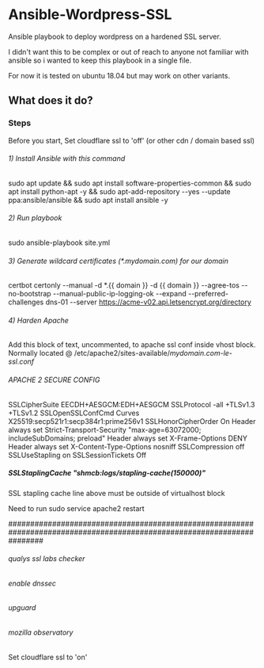 # Ansible-Wordpress-SSL
Ansible playbook to deploy wordpress on a hardened SSL server.

I didn't want this to be complex or out of reach to anyone not familiar with ansible so i wanted to keep this playbook in a single file.

For now it is tested on ubuntu 18.04 but may work on other variants.

## What does it do?

### Steps

Before you start, Set cloudflare ssl to 'off' (or other cdn / domain based ssl)

###### 1) Install Ansible with this command
sudo apt update && sudo apt install software-properties-common && sudo apt install python-apt -y && sudo apt-add-repository --yes --update ppa:ansible/ansible && sudo apt install ansible -y

###### 2) Run playbook
sudo ansible-playbook site.yml

###### 3) Generate wildcard certificates (*.mydomain.com) for our domain 
certbot certonly --manual -d *.{{ domain }} -d {{ domain }} --agree-tos --no-bootstrap --manual-public-ip-logging-ok --expand --preferred-challenges dns-01 --server https://acme-v02.api.letsencrypt.org/directory

###### 4) Harden Apache
Add this block of text, uncommented, to apache ssl conf inside vhost block. Normally located @ /etc/apache2/sites-available/*mydomain.com-le-ssl.conf*

######     APACHE 2 SECURE CONFIG                                                                                     

SSLCipherSuite EECDH+AESGCM:EDH+AESGCM
SSLProtocol -all +TLSv1.3 +TLSv1.2
SSLOpenSSLConfCmd Curves X25519:secp521r1:secp384r1:prime256v1
SSLHonorCipherOrder On
Header always set Strict-Transport-Security "max-age=63072000; includeSubDomains; preload"
Header always set X-Frame-Options DENY
Header always set X-Content-Type-Options nosniff
SSLCompression off
SSLUseStapling on
SSLSessionTickets Off


#####     SSLStaplingCache "shmcb:logs/stapling-cache(150000)"

SSL stapling cache line above must be outside of virtualhost block

Need to run sudo service apache2 restart 

########################################################################################################################
###### qualys ssl labs checker
###### enable dnssec
###### upguard
###### mozilla observatory

Set cloudflare ssl to 'on'
